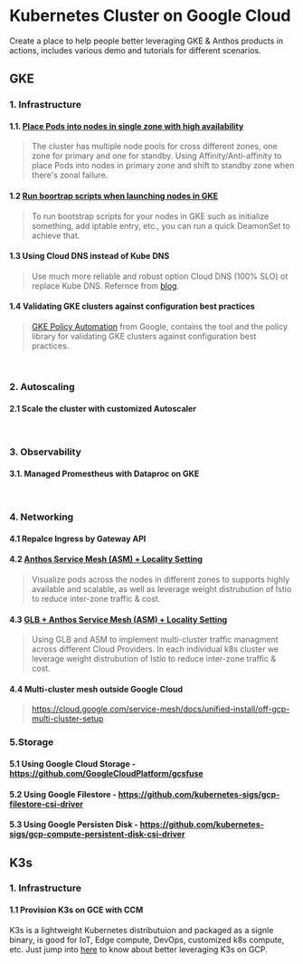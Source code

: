 # Kubernetes Cluster on Google Cloud

Create a place to help people better leveraging GKE & Anthos products in actions, includes various demo and tutorials for different scenarios. 
## GKE
### 1. Infrastructure
#### 1.1. [Place Pods into nodes in single zone with high availability](./docs/single-zone.md)
> The cluster has multiple node pools for cross different zones, one zone for primary and one for standby. Using Affinity/Anti-affinity to place Pods into nodes in primary zone and shift to standby zone when there's zonal failure.

#### 1.2 [Run boortrap scripts when launching nodes in GKE](./docs/startup-script.md)
> To run bootstrap scripts for your nodes in GKE such as initialize something, add iptable entry, etc., you can run a quick DeamonSet to achieve that.

#### 1.3 Using Cloud DNS instead of Kube DNS
> Use much more reliable and robust option Cloud DNS (100% SLO) ot replace Kube DNS. Refernce from [blog](https://medium.com/google-cloud/dns-on-gke-everything-you-need-to-know-b961303f9153). 

#### 1.4 Validating GKE clusters against configuration best practices
> [GKE Policy Automation](https://github.com/google/gke-policy-automation) from Google, contains the tool and the policy library for validating GKE clusters against configuration best practices.
<br>

### 2. Autoscaling 
#### 2.1 Scale the cluster with customized Autoscaler 
<br>

### 3. Observability
#### 3.1. Managed Promestheus with Dataproc on GKE
<br>

### 4. Networking

#### 4.1 Repalce Ingress by Gateway API

#### 4.2 [Anthos Service Mesh (ASM) + Locality Setting](./docs/asm-locality.md)

> Visualize pods across the nodes in different zones to supports highly available and scalable, as well as leverage weight distrubution of Istio to reduce inter-zone traffic & cost.


#### 4.3 [GLB + Anthos Service Mesh (ASM) + Locality Setting](./docs/glb-locality.md)

> Using GLB and ASM to implement multi-cluster traffic managment across different Cloud Providers. In each individual k8s cluster we leverage weight distrubution of Istio to reduce inter-zone traffic & cost.

#### 4.4 Multi-cluster mesh outside Google Cloud
> https://cloud.google.com/service-mesh/docs/unified-install/off-gcp-multi-cluster-setup

### 5.Storage

#### 5.1 Using Google Cloud Storage  - https://github.com/GoogleCloudPlatform/gcsfuse
#### 5.2 Using Google Filestore - https://github.com/kubernetes-sigs/gcp-filestore-csi-driver
#### 5.3 Using Google Persisten Disk - https://github.com/kubernetes-sigs/gcp-compute-persistent-disk-csi-driver

## K3s

### 1. Infrastructure
#### 1.1 Provision K3s on GCE with CCM
K3s is a lightweight Kubernetes distributuion and packaged as a signle binary, is good for IoT, Edge compute, DevOps, customized k8s compute, etc. Just jump into [here](./blueprint/k3s/play-k3s.md) to know about better leveraging K3s on GCP.